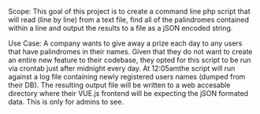 Scope: 
This goal of this project is to create a command line php script that will read (line by line) from a text file, find all of the palindromes contained within a line and output the results to a file as a jSON encoded string. 

Use Case:
A company wants to give away a prize each day to any users that have palindromes in their names. Given that they do not want to create an entire new feature to their codebase, they opted for this script to be run via crontab just after midnight every day. At 12:05amthe script will run against a log file containing newly registered users names (dumped from their DB). The resulting output file will be written to a web accesable directory where their VUE.js frontend will be expecting the jSON formated data. This is only for admins to see.

